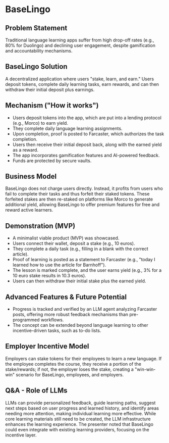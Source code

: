 # BaseLingo

## Problem Statement

Traditional language learning apps suffer from high drop-off rates (e.g., 80% for Duolingo) and declining user engagement, despite gamification and accountability mechanisms.

## BaseLingo Solution

A decentralized application where users "stake, learn, and earn." Users deposit tokens, complete daily learning tasks, earn rewards, and can then withdraw their initial deposit plus earnings.

## Mechanism ("How it works")

*   Users deposit tokens into the app, which are put into a lending protocol (e.g., Morco) to earn yield.
*   They complete daily language learning assignments.
*   Upon completion, proof is posted to Farcaster, which authorizes the task completion.
*   Users then receive their initial deposit back, along with the earned yield as a reward.
*   The app incorporates gamification features and AI-powered feedback.
*   Funds are protected by secure vaults.

## Business Model

BaseLingo does not charge users directly. Instead, it profits from users who fail to complete their tasks and thus forfeit their staked tokens. These forfeited stakes are then re-staked on platforms like Morco to generate additional yield, allowing BaseLingo to offer premium features for free and reward active learners.

## Demonstration (MVP)

*   A minimalist viable product (MVP) was showcased.
*   Users connect their wallet, deposit a stake (e.g., 10 euros).
*   They complete a daily task (e.g., filling in a blank with the correct article).
*   Proof of learning is posted as a statement to Farcaster (e.g., "today I learned how to use the article for Barnhoff").
*   The lesson is marked complete, and the user earns yield (e.g., 3% for a 10 euro stake results in 10.3 euros).
*   Users can then withdraw their initial stake plus the earned yield.

## Advanced Features & Future Potential

*   Progress is tracked and verified by an LLM agent analyzing Farcaster posts, offering more robust feedback mechanisms than pre-programmed workflows.
*   The concept can be extended beyond language learning to other incentive-driven tasks, such as to-do lists.

## Employer Incentive Model

Employers can stake tokens for their employees to learn a new language. If the employee completes the course, they receive a portion of the stake/rewards; if not, the employer loses the stake, creating a "win-win-win" scenario for BaseLingo, employees, and employers.

## Q&A - Role of LLMs

LLMs can provide personalized feedback, guide learning paths, suggest next steps based on user progress and learned history, and identify areas needing more attention, making individual learning more effective. While core learning materials still need to be created, the LLM infrastructure enhances the learning experience. The presenter noted that BaseLingo could even integrate with existing learning providers, focusing on the incentive layer.
